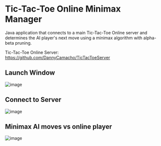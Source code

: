 # Tic-Tac-Toe Online Minimax Manager
Java application that connects to a main Tic-Tac-Toe Online server and determines the AI player's next move using a minimax algorithm with alpha-beta pruning.

Tic-Tac-Toe Online Server: https://github.com/DannyCamacho/TicTacToeServer

## Launch Window
![image](https://github.com/DannyCamacho/TicTacToeMinimax/assets/91514165/27c1c59e-91f2-45d7-8437-3111f944cf39)


## Connect to Server
![image](https://github.com/DannyCamacho/TicTacToeMinimax/assets/91514165/a3c5fb1d-3e42-438e-9db2-9e3d8c080440)


## Minimax AI moves vs online player
![image](https://github.com/DannyCamacho/TicTacToeMinimax/assets/91514165/da451c6b-bfa2-4219-934c-7e265016f5b9)
